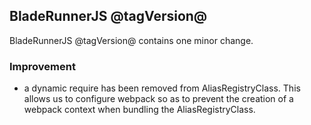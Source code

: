 ## BladeRunnerJS @tagVersion@

BladeRunnerJS @tagVersion@ contains one minor change.

### Improvement

- a dynamic require has been removed from AliasRegistryClass. This allows us to configure webpack so as to prevent the creation of a webpack context when bundling the AliasRegistryClass.